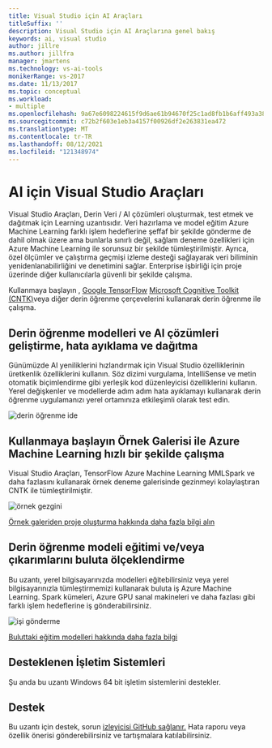 ```yaml
---
title: Visual Studio için AI Araçları
titleSuffix: ''
description: Visual Studio için AI Araçlarına genel bakış
keywords: ai, visual studio
author: jillre
ms.author: jillfra
manager: jmartens
ms.technology: vs-ai-tools
monikerRange: vs-2017
ms.date: 11/13/2017
ms.topic: conceptual
ms.workload:
- multiple
ms.openlocfilehash: 9a67e6098224615f9d6ae61b94670f25c1ad8fb1b6aff493a385b15f23f8b994
ms.sourcegitcommit: c72b2f603e1eb3a4157f00926df2e263831ea472
ms.translationtype: MT
ms.contentlocale: tr-TR
ms.lasthandoff: 08/12/2021
ms.locfileid: "121348974"
---
```

# <a name="visual-studio-tools-for-ai"></a>AI için Visual Studio Araçları

Visual Studio Araçları, Derin Veri / AI çözümleri oluşturmak, test etmek ve dağıtmak için Learning uzantısıdır. Veri hazırlama ve model eğitim Azure Machine Learning farklı işlem hedeflerine şeffaf bir şekilde gönderme de dahil olmak üzere ama bunlarla sınırlı değil, sağlam deneme özellikleri için Azure Machine Learning ile sorunsuz bir şekilde tümleştirilmiştir. Ayrıca, özel ölçümler ve çalıştırma geçmişi izleme desteği sağlayarak veri biliminin yenidenlanabilirliğini ve denetimini sağlar. Enterprise işbirliği için proje üzerinde diğer kullanıcılarla güvenli bir şekilde çalışma.

Kullanmaya başlayın , [Google TensorFlow](https://www.tensorflow.org) [Microsoft Cognitive Toolkit (CNTK)](/cognitive-toolkit/)veya diğer derin öğrenme çerçevelerini kullanarak derin öğrenme ile çalışma.

## <a name="develop-debug-and-deploy-deep-learning-models-and-ai-solutions"></a>Derin öğrenme modelleri ve AI çözümleri geliştirme, hata ayıklama ve dağıtma
Günümüzde AI yeniliklerini hızlandırmak için Visual Studio özelliklerinin üretkenlik özelliklerini kullanın. Söz dizimi vurgulama, IntelliSense ve metin otomatik biçimlendirme gibi yerleşik kod düzenleyicisi özelliklerini kullanın. Yerel değişkenler ve modellerde adım adım hata ayıklamayı kullanarak derin öğrenme uygulamanızı yerel ortamınıza etkileşimli olarak test edin.

![derin öğrenme ide](media/about/ide.png)

## <a name="get-started-quickly-with-the-azure-machine-learning-sample-gallery"></a>Kullanmaya başlayın Örnek Galerisi ile Azure Machine Learning hızlı bir şekilde çalışma
Visual Studio Araçları, TensorFlow Azure Machine Learning MMLSpark ve daha fazlasını kullanarak örnek deneme galerisinde gezinmeyi kolaylaştıran CNTK ile tümleştirilmiştir.

![örnek gezgini](media/about/gallery.png)

[Örnek galeriden proje oluşturma hakkında daha fazla bilgi alın](create-project-gallery.md)

## <a name="scale-out-deep-learning-model-training-andor-inferencing-to-the-cloud"></a>Derin öğrenme modeli eğitimi ve/veya çıkarımlarını buluta ölçeklendirme
Bu uzantı, yerel bilgisayarınızda modelleri eğitebilirsiniz veya yerel bilgisayarınızla tümleştirmemizi kullanarak buluta iş Azure Machine Learning. Spark kümeleri, Azure GPU sanal makineleri ve daha fazlası gibi farklı işlem hedeflerine iş gönderabilirsiniz.

![işi gönderme](media/about/submitjobs.png)

[Buluttaki eğitim modelleri hakkında daha fazla bilgi](tensorflow-vm.md)

## <a name="supported-operating-systems"></a>Desteklenen İşletim Sistemleri
Şu anda bu uzantı Windows 64 bit işletim sistemlerini destekler.

## <a name="support"></a>Destek
Bu uzantı için destek, sorun [izleyicisi GitHub sağlanır.](https://github.com/Microsoft/vs-tools-for-ai/issues) Hata raporu veya özellik önerisi gönderebilirsiniz ve tartışmalara katılabilirsiniz.
